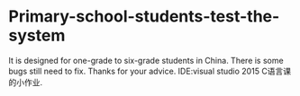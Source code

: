 # Primary-school-students-test-the-system
It is designed for one-grade to six-grade students in China. There is some bugs still need to fix. Thanks for your advice. 
IDE:visual studio 2015
C语言课的小作业.
